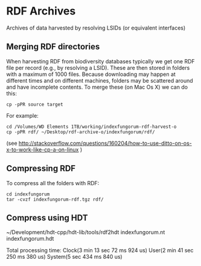 # RDF Archives

Archives of data harvested by resolving LSIDs (or equivalent interfaces)

## Merging RDF directories

When harvesting RDF from biodiversity databases typically we get one RDF file per record (e.g., by resolving a LSID). These are then stored in folders with a maximum of 1000 files. Because downloading may happen at different times and on different machines, folders may be scattered around and have incomplete contents. To merge these (on Mac Os X) we can do this:

```
cp -pPR source target
```

For example: 

```
cd /Volumes/WD Elements 1TB/working/indexfungorum-rdf-harvest-o
cp -pPR rdf/ ~/Desktop/rdf-archive-o/indexfungorum/rdf/
```



(see http://stackoverflow.com/questions/160204/how-to-use-ditto-on-os-x-to-work-like-cp-a-on-linux )

## Compressing RDF

To compress all the folders with RDF:

```
cd indexfungorum
tar -cvzf indexfungorum-rdf.tgz rdf/
```

## Compress using HDT

~/Development/hdt-cpp/hdt-lib/tools/rdf2hdt indexfungorum.nt indexfungorum.hdt

Total processing time: Clock(3 min 13 sec 72 ms 924 us)  User(2 min 41 sec 250 ms 380 us)  System(5 sec 434 ms 840 us)






